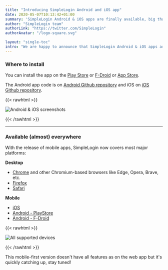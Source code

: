 ```yaml
---
title: "Introducing SimpleLogin Android and iOS app"
date: 2020-05-07T10:13:42+01:00
summary: 'SimpleLogin Android & iOS apps are finally available, big thanks to [Thanh-Nhon](/about/), our iOS/Mac/Android expert!'
author: "SimpleLogin team"
authorLink: "https://twitter.com/SimpleLogin"
authorAvatar: "/logo-square.svg"

layout: "single-toc"
intro: "We are happy to announce that SimpleLogin Android & iOS apps are now available, big thanks to [Thanh-Nhon](/about/), our mobile guy!"
---
```


### Where to install

You can install the app on the [Play Store](https://play.google.com/store/apps/details?id=io.simplelogin.android)
or [F-Droid](https://f-droid.org/en/packages/io.simplelogin.android.fdroid/)
or [App Store](https://apps.apple.com/app/id1494359858).

The Android app code is on [Android Github repository](https://github.com/simple-login/Simple-Login-Android) and iOS on [iOS Github repository](https://github.com/simple-login/Simple-Login-iOS).

{{< rawhtml >}}
<p align="left">
    <img src="/blog/mobile.png" class="img-fluid" style="max-height: 350px" alt="Android & iOS screenshots">
</p>
{{< /rawhtml >}}

---

### Available (almost) everywhere

With the release of mobile apps, SimpleLogin now covers most major platforms:

**Desktop**

* [Chrome](https://chrome.google.com/webstore/detail/dphilobhebphkdjbpfohgikllaljmgbn) and other Chromium-based browsers like Edge, Opera, Brave, etc.
* [Firefox](https://addons.mozilla.org/firefox/addon/simplelogin/)
* [Safari](https://apps.apple.com/app/id1494051017)

**Mobile**

- [iOS](https://apps.apple.com/app/id1494359858)
- [Android - PlayStore](https://play.google.com/store/apps/details?id=io.simplelogin.android)
- [Android - F-Droid](https://f-droid.org/en/packages/io.simplelogin.android.fdroid/)


{{< rawhtml >}}
<p align="left">
    <img src="/blog/devices.png" class="img-fluid" style="max-height: 450px" alt="All supported devices">
</p>
{{< /rawhtml >}}

This mobile-first version doesn't have all features as on the web app but it's quickly catching up, stay tuned!


